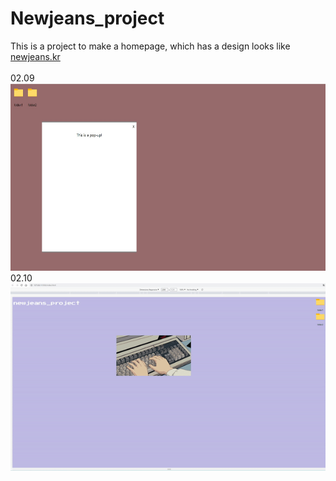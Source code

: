 # Newjeans_project

This is a project to make a homepage, which has a design looks like 
<a href="https://newjeans.kr">newjeans.kr</a>
<br><br>
02.09<br>
<img src="daily_result/02.09.jpg" width="600" height="300">
02.10<br>
<img src="daily_result/02.10.gif" width="600" height="300">
